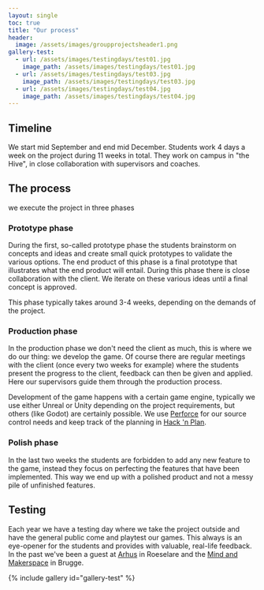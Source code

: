 ```yaml
---
layout: single
toc: true
title: "Our process"
header:
  image: /assets/images/groupprojectsheader1.png
gallery-test:
  - url: /assets/images/testingdays/test01.jpg
    image_path: /assets/images/testingdays/test01.jpg
  - url: /assets/images/testingdays/test03.jpg
    image_path: /assets/images/testingdays/test03.jpg
  - url: /assets/images/testingdays/test04.jpg
    image_path: /assets/images/testingdays/test04.jpg
---
```


## Timeline

We start mid September and end mid December. Students work 4 days a week on the project during 11 weeks in total. They work on campus in "the Hive", in close collaboration with supervisors and coaches.

## The process

we execute the project in three phases

### Prototype phase

During the first, so-called prototype phase the students brainstorm on concepts and ideas and create small quick prototypes to validate the various options. The end product of this phase is a final prototype that illustrates what the end product will entail. During this phase there is close collaboration with the client. We iterate on these various ideas until a final concept is approved.

This phase typically takes around 3-4 weeks, depending on the demands of the project.

### Production phase

In the production phase we don't need the client as much, this is where we do our thing: we develop the game. Of course there are regular meetings with the client (once every two weeks for example) where the students present the progress to the client, feedback can then be given and applied. Here our supervisors guide them through the production process.

Development of the game happens with a certain game engine, typically we use either Unreal or Unity depending on the project requirements, but others (like Godot) are certainly possible. We use [Perforce](https://www.perforce.com/) for our source control needs and keep track of the planning in [Hack 'n Plan](https://hacknplan.com/).

### Polish phase

In the last two weeks the students are forbidden to add any new feature to the game, instead they focus on perfecting the features that have been implemented. This way we end up with a polished product and not a messy pile of unfinished features.

## Testing

Each year we have a testing day where we take the project outside and have the general public come and playtest our games. This always is an eye-opener for the students and provides with valuable, real-life feedback. In the past we've been a guest at [Arhus](https://www.arhus.be/) in Roeselare and the [Mind and Makerspace](https://mindandmakerspace.com/) in Brugge.

{% include gallery id="gallery-test" %}



